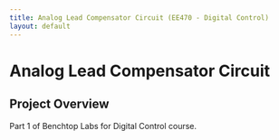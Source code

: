 ```yaml
---
title: Analog Lead Compensator Circuit (EE470 - Digital Control) 
layout: default
---
```

# Analog Lead Compensator Circuit #

## Project Overview ##

Part 1 of Benchtop Labs for Digital Control course.
